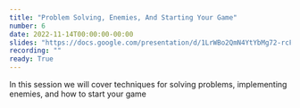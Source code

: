 ```yaml
---
title: "Problem Solving, Enemies, And Starting Your Game"
number: 6
date: 2022-11-14T00:00:00-00:00
slides: "https://docs.google.com/presentation/d/1LrWBo2QmN4YtYbMg72-rcFttDACVutSJ6wD2s1GEvm8/edit?usp=sharing"
recording: ""
ready: True
---
```


In this session we will cover techniques for solving problems, implementing enemies, and how to start your game
